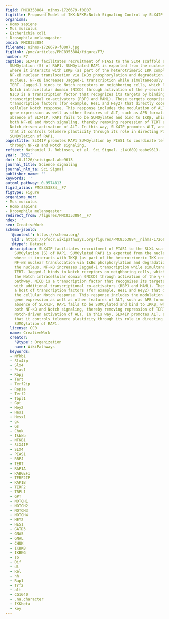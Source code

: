 ```yaml
---
figid: PMC8353884__nihms-1726679-f0007
figtitle: Proposed Model of IKK:NFKB:Notch Signaling Control by SLX4IP and RAP1
organisms:
- Homo sapiens
- Mus musculus
- Escherichia coli
- Drosophila melanogaster
pmcid: PMC8353884
filename: nihms-1726679-f0007.jpg
figlink: /pmc/articles/PMC8353884/figure/F7/
number: F7
caption: SLX4IP facilitates recruitment of PIAS1 to the SLX4 scaffold and promotes
  SUMOylation (S) of RAP1. SUMOylated RAP1 is exported from the nucleus to the cytoplasm,
  where it interacts with IKKβ (as part of the heterotrimeric IKK complex), stimulating
  NF-κB nuclear translocation via IκBα phosphorylation and degradation. Once in the
  nucleus, NF-κB increases Jagged-1 transcription while simultaneously suppressing
  TERT. Jagged-1 binds to Notch receptors on neighboring cells, which liberates the
  Notch intracellular domain (NICD) through activation of the γ-secretase (GS) pathway.
  NICD is a transcription factor that recognizes its targets by binding with additional
  transcriptional co-activators (RBPJ and MAML). These targets comprise a host of
  transcription factors (for example, Hes1 and Hey2) that directly coordinate the
  cellular Notch response. This response includes the modulation of ALT-associated
  gene expression as well as other features of ALT, such as APB formation. In the
  absence of SLX4IP, RAP1 fails to be SUMOylated and bind to IKKβ, which diminishes
  both NF-κB and Notch signaling, thereby removing repression of TERT and dampening
  Notch-driven activation of ALT. In this way, SLX4IP promotes ALT, and we hypothesize
  that it controls telomere plasticity through its role in directing PIAS1-mediated
  SUMOylation of RAP1.
papertitle: SLX4IP promotes RAP1 SUMOylation by PIAS1 to coordinate telomere maintenance
  through NF-κB and Notch signaling.
reftext: Nathaniel J. Robinson, et al. Sci Signal. ;14(689):eabe9613.
year: '2021'
doi: 10.1126/scisignal.abe9613
journal_title: Science signaling
journal_nlm_ta: Sci Signal
publisher_name: ''
keywords: ''
automl_pathway: 0.9574813
figid_alias: PMC8353884__F7
figtype: Figure
organisms_ner:
- Mus musculus
- Homo sapiens
- Drosophila melanogaster
redirect_from: /figures/PMC8353884__F7
ndex: ''
seo: CreativeWork
schema-jsonld:
  '@context': https://schema.org/
  '@id': https://pfocr.wikipathways.org/figures/PMC8353884__nihms-1726679-f0007.html
  '@type': Dataset
  description: SLX4IP facilitates recruitment of PIAS1 to the SLX4 scaffold and promotes
    SUMOylation (S) of RAP1. SUMOylated RAP1 is exported from the nucleus to the cytoplasm,
    where it interacts with IKKβ (as part of the heterotrimeric IKK complex), stimulating
    NF-κB nuclear translocation via IκBα phosphorylation and degradation. Once in
    the nucleus, NF-κB increases Jagged-1 transcription while simultaneously suppressing
    TERT. Jagged-1 binds to Notch receptors on neighboring cells, which liberates
    the Notch intracellular domain (NICD) through activation of the γ-secretase (GS)
    pathway. NICD is a transcription factor that recognizes its targets by binding
    with additional transcriptional co-activators (RBPJ and MAML). These targets comprise
    a host of transcription factors (for example, Hes1 and Hey2) that directly coordinate
    the cellular Notch response. This response includes the modulation of ALT-associated
    gene expression as well as other features of ALT, such as APB formation. In the
    absence of SLX4IP, RAP1 fails to be SUMOylated and bind to IKKβ, which diminishes
    both NF-κB and Notch signaling, thereby removing repression of TERT and dampening
    Notch-driven activation of ALT. In this way, SLX4IP promotes ALT, and we hypothesize
    that it controls telomere plasticity through its role in directing PIAS1-mediated
    SUMOylation of RAP1.
  license: CC0
  name: CreativeWork
  creator:
    '@type': Organization
    name: WikiPathways
  keywords:
  - Nfkb1
  - Slx4ip
  - Slx4
  - Pias1
  - Rbpj
  - Tert
  - Terf2ip
  - Rap1a
  - Terf2
  - Tbpl1
  - Gpt
  - Hey2
  - Hes1
  - Hesx1
  - gs
  - Gs
  - Chuk
  - Ikbkb
  - NFKB1
  - SLX4IP
  - SLX4
  - PIAS1
  - RBPJ
  - TERT
  - RAP1A
  - RABGEF1
  - TERF2IP
  - RAP1B
  - TERF2
  - TBPL1
  - GPT
  - NOTCH1
  - NOTCH2
  - NOTCH3
  - NOTCH4
  - HEY2
  - HES1
  - GATD3
  - GNAS
  - GNAL
  - CHUK
  - IKBKB
  - IKBKG
  - so
  - Dif
  - dl
  - Rel
  - hh
  - Rap1
  - Trf2
  - alt
  - CG1640
  - .na.character
  - IKKbeta
  - key
---
```

